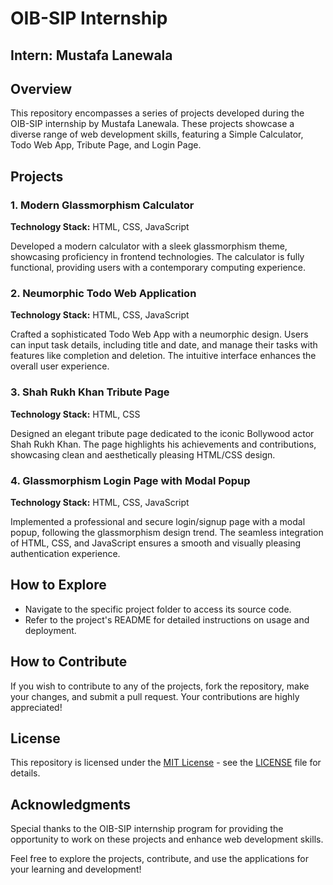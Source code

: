 # OIB-SIP Internship
## Intern: Mustafa Lanewala

## Overview
This repository encompasses a series of projects developed during the OIB-SIP internship by Mustafa Lanewala. These projects showcase a diverse range of web development skills, featuring a Simple Calculator, Todo Web App, Tribute Page, and Login Page.

## Projects
### 1. Modern Glassmorphism Calculator
**Technology Stack:** HTML, CSS, JavaScript

Developed a modern calculator with a sleek glassmorphism theme, showcasing proficiency in frontend technologies. The calculator is fully functional, providing users with a contemporary computing experience.

### 2. Neumorphic Todo Web Application
**Technology Stack:** HTML, CSS, JavaScript

Crafted a sophisticated Todo Web App with a neumorphic design. Users can input task details, including title and date, and manage their tasks with features like completion and deletion. The intuitive interface enhances the overall user experience.

### 3. Shah Rukh Khan Tribute Page
**Technology Stack:** HTML, CSS

Designed an elegant tribute page dedicated to the iconic Bollywood actor Shah Rukh Khan. The page highlights his achievements and contributions, showcasing clean and aesthetically pleasing HTML/CSS design.

### 4. Glassmorphism Login Page with Modal Popup
**Technology Stack:** HTML, CSS, JavaScript

Implemented a professional and secure login/signup page with a modal popup, following the glassmorphism design trend. The seamless integration of HTML, CSS, and JavaScript ensures a smooth and visually pleasing authentication experience.

## How to Explore
- Navigate to the specific project folder to access its source code.
- Refer to the project's README for detailed instructions on usage and deployment.

## How to Contribute
If you wish to contribute to any of the projects, fork the repository, make your changes, and submit a pull request. Your contributions are highly appreciated!

## License
This repository is licensed under the [MIT License](LICENSE) - see the [LICENSE](LICENSE) file for details.

## Acknowledgments
Special thanks to the OIB-SIP internship program for providing the opportunity to work on these projects and enhance web development skills.

Feel free to explore the projects, contribute, and use the applications for your learning and development!
